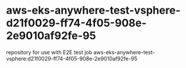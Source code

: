 # aws-eks-anywhere-test-vsphere-d21f0029-ff74-4f05-908e-2e9010af92fe-95
repository for use with E2E test job aws-eks-anywhere-test-vsphere:d21f0029-ff74-4f05-908e-2e9010af92fe-95

